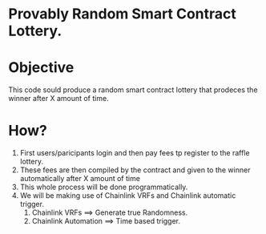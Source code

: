 # Provably Random Smart Contract Lottery.

# Objective

This code sould produce a random smart contract lottery that prodeces the winner after X amount of time.

# How?

1. First users/paricipants login and then pay fees tp register to the raffle lottery.
2. These fees are then compiled by the contract and given to the winner automatically after X amount of time
3. This whole process will be done programmatically.
4. We will be making use of Chainlink VRFs and Chainlink automatic trigger.
   1. Chainlink VRFs ==> Generate true Randomness.
   2. Chainlink Automation ==> Time based trigger.
